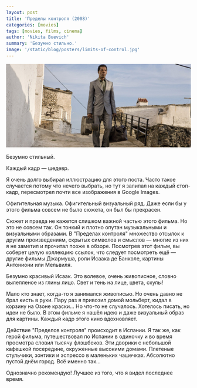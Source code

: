 ```yaml
---
layout: post
title: 'Пределы контроля (2008)'
categories: [movies]
tags: [movies, films, cinema]
author: 'Nikita Buevich'
summary: 'Безумно стильно.'
image: '/static/blog/posters/limits-of-control.jpg'
---
```


<img class="poster" src="/static/blog/posters/limits-of-control.jpg" alt="Limits of control (2008)">  

Безумно стильный.  

Каждый кадр — шедевр.  

Я очень долго выбирал иллюстрацию для этого поста. Часто такое случается потому что нечего выбрать, но тут я залипал на каждый стоп-кадр, пересмотрел почти все изображения в Google Images.  

Офигительная музыка. Офигительный визуальный ряд. Даже если бы у этого фильма совсем не было сюжета, он был бы прекрасен.  

Сюжет и правда не кажется слишком важной частью этого фильма. Но это не совсем так. Он тонкий и плотно опутан музыкальными и визуальными образами. В "Пределах контроля" множество отсылок к другим произведениям, скрытых символов и смыслов — многие из них я не заметил и прочитал позже в обзоре. Посмотрев этот фильм, вы соберет целую коллекцию ссылок, что следует посмотреть ещё — другие фильмы Джармуша, роли Исаака де Банколе, картины Антониони или Мельвиля.  

Безумно красивый Исаак. Это волевое, очень живописное, словно вылепленое из глины лицо. Свет и тень на лице, цвета, скулы!  

Мало кто знает, когда-то я занимался живописью. Но очень давно не брал кисть в руки. Пару раз я привозил домой мольберт, кидал в корзину на Озоне краски... Но что-то не случалось. Хотелось писать, но идеи не было. В этом фильме я нашёл идею и даже визуальный образ для картины. Каждый кадр этого кино вдохновляет.  

Действие "Пределов контроля" происходит в Испании. Я так же, как герой фильма, путешествовал по Испании в одиночку и во время просмотра словил тысячу флэшбеков. Эти дворики с небольшой кафешкой посередине, окруженные высокими домами. Плетеные стульчики, зонтики и эспрессо в маленьких чашечках. Абсолютно пустой днём город. Всё именно так...  

Однозначно рекомендую! Лучшее из того, что я видел последнее время.
